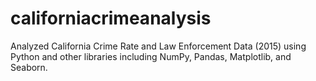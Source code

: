 # californiacrimeanalysis
Analyzed California Crime Rate and Law Enforcement Data (2015) using Python and other libraries including NumPy, Pandas, Matplotlib, and Seaborn. 
